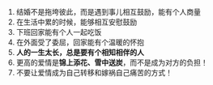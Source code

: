 1. 结婚不是拖垮彼此，而是遇到事儿相互鼓励，能有个人商量
2. 在生活中累的时候，能够相互安慰鼓励
3. 下班回家能有个人一起吃饭
4. 在外面受了委屈，回家能有个温暖的怀抱
5. **人的一生太长，总是要有个相知相伴的人**
6. 更高的爱情是**锦上添花、雪中送炭**，而不是成为对方的负担！
7. 不要让爱情成为自己转移和嫁祸自己痛苦的方式！
